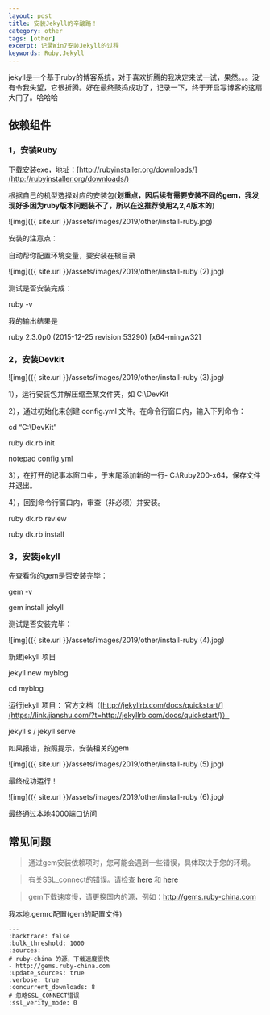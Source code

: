 ```yaml
---
layout: post
title: 安装Jekyll的辛酸路！
category: other
tags: [other]
excerpt: 记录Win7安装Jekyll的过程
keywords: Ruby,Jekyll
---
```


jekyll是一个基于ruby的博客系统，对于喜欢折腾的我决定来试一试，果然。。。没有令我失望，它很折腾。好在最终鼓捣成功了，记录一下，终于开启写博客的这扇大门了。哈哈哈

## 依赖组件

### 1，安装Ruby 

下载安装exe，地址：[http://rubyinstaller.org/downloads/](http://rubyinstaller.org/downloads/)

根据自己的机型选择对应的安装包(**划重点，因后续有需要安装不同的gem，我发现好多因为ruby版本问题装不了，所以在这推荐使用2,2,4版本的**)

![img]({{ site.url }}/assets/images/2019/other/install-ruby.jpg)

安装的注意点：

自动帮你配置环境变量，要安装在根目录

![img]({{ site.url }}/assets/images/2019/other/install-ruby (2).jpg)

测试是否安装完成：

ruby -v

我的输出结果是

ruby 2.3.0p0 (2015-12-25 revision 53290) [x64-mingw32]

### 2，安装Devkit

![img]({{ site.url }}/assets/images/2019/other/install-ruby (3).jpg)

1），运行安装包并解压缩至某文件夹，如 C:\DevKit

2），通过初始化来创建 config.yml 文件。在命令行窗口内，输入下列命令：

cd “C:\DevKit”

ruby dk.rb init

notepad config.yml

3），在打开的记事本窗口中，于末尾添加新的一行- C:\Ruby200-x64，保存文件并退出。

4），回到命令行窗口内，审查（非必须）并安装。

ruby dk.rb review

ruby dk.rb install


### 3，安装jekyll 

先查看你的gem是否安装完毕：

gem -v

gem install jekyll

测试是否安装完毕：

![img]({{ site.url }}/assets/images/2019/other/install-ruby (4).jpg)

新建jekyll 项目

jekyll new myblog

cd myblog

运行jekyll 项目： 官方文档（[http://jekyllrb.com/docs/quickstart/](https://link.jianshu.com/?t=http://jekyllrb.com/docs/quickstart/)）

jekyll s  / jekyll serve

如果报错，按照提示，安装相关的gem

![img]({{ site.url }}/assets/images/2019/other/install-ruby (5).jpg)

最终成功运行！

![img]({{ site.url }}/assets/images/2019/other/install-ruby (6).jpg)

最终通过本地4000端口访问

## 常见问题

> 通过gem安装依赖项时，您可能会遇到一些错误，具体取决于您的环境。

> 有关SSL_connect的错误。请检查 [here](http://stackoverflow.com/questions/15305350/gem-install-fails-with-openssl-failure) 和 [here](http://railsapps.github.io/openssl-certificate-verify-failed.html)

> gem下载速度慢，请更换国内的源，例如：http://gems.ruby-china.com

我本地.gemrc配置(gem的配置文件)
```
---
:backtrace: false
:bulk_threshold: 1000
:sources:
# ruby-china 的源，下载速度很快
- http://gems.ruby-china.com
:update_sources: true
:verbose: true
:concurrent_downloads: 8
# 忽略SSL_CONNECT错误
:ssl_verify_mode: 0 

```

